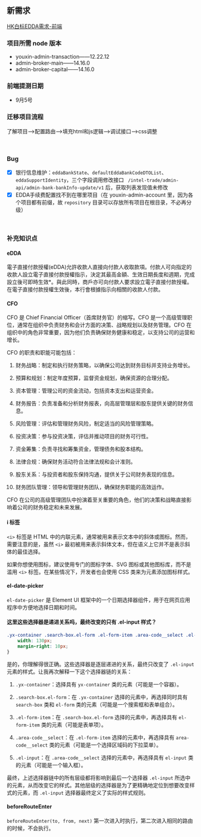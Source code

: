 ## 新需求

[HK白标EDDA需求-前端](http://jira.yxzq.com/browse/COMOMAPP-452)

### 项目所需 node 版本

- youxin-admin-transaction——12.22.12
- admin-broker-main——14.16.0
- admin-broker-capital——14.16.0

### 前端提测日期

- 9月5号

### 迁移项目流程

了解项目-->配置路由-->填充html和js逻辑-->调试接口-->css调整

​	

### Bug

- [x] 银行信息维护：`eddaBankState`、`defaultEddaBankCodeDTOList`、`eddaSupportIdentity`，三个字段调用修改接口 ` /intel-trade/admin-api/admin-bank-bankInfo-update/v1` 后，获取列表发现值未修改
- [x] EDDA手续费配置找不到在哪里项目（在 youxin-admin-account 里，因为各个项目都有前缀，故 `repository` 目录可以存放所有项目在根目录，不必再分级）

​	

### 补充知识点

#### eDDA

電子直接付款授權(eDDA)允許收款人直接向付款人收取款項。付款人可向指定的收款人設立電子直接付款授權指示，決定其最高金額、生效日期長度和週期，完成設立後可即時生效*。與此同時，商戶亦可向付款人要求設立電子直接付款授權。在電子直接付款授權生效後，本行會根據指示向相關的收款人付款。

#### CFO

CFO 是 Chief Financial Officer（首席财务官）的缩写。CFO 是一个高级管理职位，通常在组织中负责财务和会计方面的决策、战略规划以及财务管理。CFO 在组织中的角色非常重要，因为他们负责确保财务健康和稳定，以支持公司的运营和增长。

CFO 的职责和职能可能包括：

1. 财务战略：制定和执行财务策略，以确保公司达到财务目标并支持业务增长。

2. 预算和规划：制定年度预算，监督资金规划，确保资源的合理分配。

3. 资本管理：管理公司的资金流动，包括资本支出和运营资金。

4. 财务报告：负责准备和分析财务报表，向高层管理层和股东提供关键的财务信息。

5. 风险管理：评估和管理财务风险，制定适当的风险管理策略。

6. 投资决策：参与投资决策，评估并推动项目的财务可行性。

7. 资金筹集：负责寻找和筹集资金，管理债务和股本结构。

8. 法律合规：确保财务活动符合法律法规和会计准则。

9. 股东关系：与投资者和股东保持沟通，提供关于公司财务表现的信息。

10. 财务团队管理：领导和管理财务团队，确保财务职能的高效运作。

CFO 在公司的高级管理团队中扮演着至关重要的角色，他们的决策和战略直接影响着公司的财务稳定和未来发展。

####  i 标签

`<i>` 标签是 HTML 中的内联元素，通常被用来表示文本中的斜体或图标。然而，需要注意的是，虽然 `<i>` 最初被用来表示斜体文本，但在语义上它并不是表示斜体的最佳选择。

如果你想使用图标，建议使用专门的图标字体、SVG 图标或其他图标库，而不是滥用 `<i>` 标签。在某些情况下，开发者也会使用 CSS 类来为元素添加图标样式。

#### el-date-picker

`el-date-picker` 是 Element UI 框架中的一个日期选择器组件，用于在网页应用程序中方便地选择日期和时间。

#### 这里这些选择器是递进关系吗，最终改变的只有 .el-input 样式？

```css
.yx-container .search-box.el-form .el-form-item .area-code__select .el-input {
    width: 130px;
    margin-right: 10px;
}
```

是的，你理解得很正确。这些选择器是逐层递进的关系，最终只改变了 `.el-input` 元素的样式。让我再次解释一下这个选择器链的关系：

1. `.yx-container`：选择具有 `yx-container` 类的元素（可能是一个容器）。

2. `.search-box.el-form`：在 `.yx-container` 选择的元素中，再选择同时具有 `search-box` 类和 `el-form` 类的元素（可能是一个搜索框和表单组合）。

3. `.el-form-item`：在 `.search-box.el-form` 选择的元素中，再选择具有 `el-form-item` 类的元素（可能是表单项）。

4. `.area-code__select`：在 `.el-form-item` 选择的元素中，再选择具有 `area-code__select` 类的元素（可能是一个选择区域码的下拉菜单）。

5. `.el-input`：在 `.area-code__select` 选择的元素中，再选择具有 `el-input` 类的元素（可能是一个输入框）。

最终，上述选择器链中的所有层级都将影响到最后一个选择器 `.el-input` 所选中的元素，从而改变它的样式。其他层级的选择器是为了更精确地定位到想要改变样式的元素，而 `.el-input` 选择器最终定义了实际的样式规则。

#### beforeRouteEnter

`beforeRouteEnter(to, from, next)` 第一次进入时执行，第二次进入相同的路由的时候，不会执行。